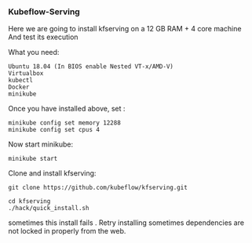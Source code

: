 ### Kubeflow-Serving

Here we are going to install kfserving on a 12 GB RAM + 4 core machine
And test its execution

What you need:
```
Ubuntu 18.04 (In BIOS enable Nested VT-x/AMD-V)
Virtualbox
kubectl
Docker
minikube
```
Once you have installed above, set :
```
minikube config set memory 12288
minikube config set cpus 4
```
Now start minikube:

```
minikube start
```

Clone and install kfserving:
```
git clone https://github.com/kubeflow/kfserving.git

cd kfserving
./hack/quick_install.sh
```

sometimes this install fails . Retry installing sometimes dependencies are not locked in properly from the web.
